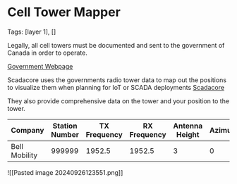 # Cell Tower Mapper
Tags: [layer 1], []

Legally, all cell towers must be documented and sent to the government of Canada in order to operate. 

[Government Webpage](https://ised-isde.canada.ca/site/spectrum-management-system/en/spectrum-management-system-data)

Scadacore uses the governments radio tower data to map out the positions to visualize them when planning for IoT or SCADA deployments
[Scadacore](https://www.scadacore.com/tools/rf-path/cell-tower-map-canada/)

They also provide comprehensive data on the tower and your position to the tower.

| Company       | Station Number | TX Frequency | RX Frequency | Antenna Height | Azimuth | Elevation Angle | Antenna Gain | Total Loss | Output Power | Bandwidth |
| ------------- | -------------- | ------------ | ------------ | -------------- | ------- | --------------- | ------------ | ---------- | ------------ | --------- |
| Bell Mobility | 999999         | 1952.5       | 1952.5       | 3              | 0       | 0               | 0            | 1          | 0.79         | 5         |


![[Pasted image 20240926123551.png]]